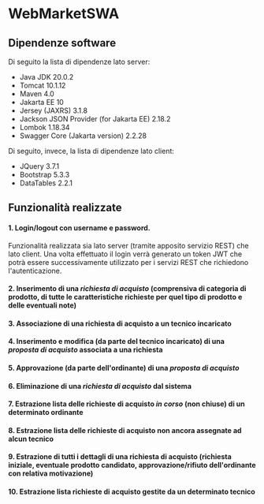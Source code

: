 # WebMarketSWA

## Dipendenze software
Di seguito la lista di dipendenze lato server:
- Java JDK 20.0.2
- Tomcat 10.1.12
- Maven 4.0
- Jakarta EE 10
- Jersey (JAXRS) 3.1.8
- Jackson JSON Provider (for Jakarta EE) 2.18.2
- Lombok 1.18.34
- Swagger Core (Jakarta version) 2.2.28

Di seguito, invece, la lista di dipendenze lato client:
- JQuery 3.7.1
- Bootstrap 5.3.3
- DataTables 2.2.1

## Funzionalità realizzate

#### 1. Login/logout con username e password.

Funzionalità realizzata sia lato server (tramite apposito servizio REST) che lato client.
Una volta effettuato il login verrà generato un token JWT che potrà essere successivamente utilizzato per i servizi REST che richiedono
l'autenticazione.

#### 2. Inserimento di una *richiesta di acquisto* (comprensiva di categoria di prodotto, di tutte le caratteristiche richieste per quel tipo di prodotto e delle eventuali note)
#### 3. Associazione di una richiesta di acquisto a un tecnico incaricato  
#### 4. Inserimento e modifica (da parte del tecnico incaricato) di una *proposta di acquisto* associata a una richiesta 
#### 5. Approvazione (da parte dell'ordinante) di una *proposta di acquisto*
#### 6. Eliminazione di una *richiesta di acquisto* dal sistema
#### 7. Estrazione lista delle richieste di acquisto *in corso* (non chiuse) di un determinato ordinante
#### 8. Estrazione lista delle richieste di acquisto non ancora assegnate ad alcun tecnico
#### 9. Estrazione di tutti i dettagli di una richiesta di acquisto (richiesta iniziale, eventuale prodotto candidato, approvazione/rifiuto dell'ordinante con relativa motivazione)
#### 10. Estrazione lista richieste di acquisto gestite da un determinato tecnico
